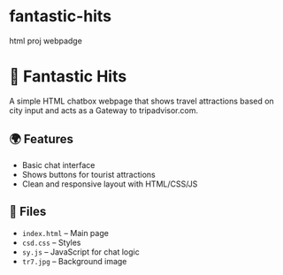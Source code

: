 # fantastic-hits
html proj webpadge
# 🎉 Fantastic Hits

A simple HTML chatbox webpage that shows travel attractions based on city input and acts as a Gateway to tripadvisor.com.

## 🌍 Features

- Basic chat interface
- Shows buttons for tourist attractions
- Clean and responsive layout with HTML/CSS/JS

## 📁 Files

- `index.html` – Main page
- `csd.css` – Styles
- `sy.js` – JavaScript for chat logic
- `tr7.jpg` – Background image





